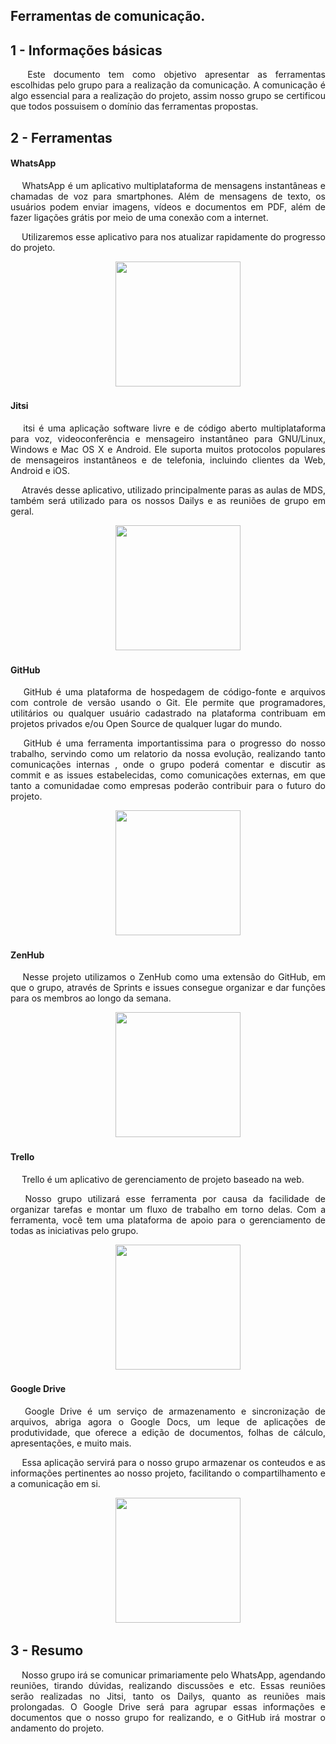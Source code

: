 ## Ferramentas de comunicação.


## 1 - Informações básicas

 <p align = "justify"> &emsp; Este documento tem como objetivo apresentar as ferramentas escolhidas pelo grupo para a realização da comunicação. A comunicação é algo essencial para a realização do projeto, assim nosso grupo se certificou que todos possuisem o domínio das ferramentas propostas.


## 2 - Ferramentas


#### WhatsApp

 <p align = "justify"> &emsp; WhatsApp é um aplicativo multiplataforma de mensagens instantâneas e chamadas de voz para smartphones. Além de mensagens de texto, os usuários podem enviar imagens, vídeos e documentos em PDF, além de fazer ligações grátis por meio de uma conexão com a internet.

 <p align = "justify"> &emsp; Utilizaremos esse aplicativo para nos atualizar rapidamente do progresso do projeto.

 <p align = "center"> &emsp;&emsp; <img src="https://logodownload.org/wp-content/uploads/2015/04/whatsapp-logo-1.png" width="200" height="200"/> </p>


 #### Jitsi

<p align = "justify"> &emsp; itsi é uma aplicação software livre e de código aberto multiplataforma para voz, videoconferência e mensageiro instantâneo para GNU/Linux, Windows e Mac OS X e Android. Ele suporta muitos protocolos populares de mensageiros instantâneos e de telefonia, incluindo clientes da Web, Android e iOS.

<p align = "justify"> &emsp; Através desse aplicativo, utilizado principalmente paras as aulas de MDS, também será utilizado para os nossos Dailys e as reuniões de grupo em geral.

<p align = "center"> &emsp;&emsp; <img src="https://f-droid.org/repo/icons-640/org.jitsi.meet.206000.png" width="200" height="200"/> </p>


#### GitHub


<p align = "justify"> &emsp; GitHub é uma plataforma de hospedagem de código-fonte e arquivos com controle de versão usando o Git. Ele permite que programadores, utilitários ou qualquer usuário cadastrado na plataforma contribuam em projetos privados e/ou Open Source de qualquer lugar do mundo.

 <p align = "justify"> &emsp; GitHub é uma ferramenta importantissima para o progresso do nosso trabalho, servindo como um relatorio da nossa evolução, realizando  tanto comunicações internas , onde o grupo poderá comentar e discutir as commit e as issues estabelecidas, como comunicações externas, em que tanto a comunidadae como empresas poderão contribuir para o futuro do projeto. 

<p align = "center"> &emsp;&emsp; <img src="https://image.flaticon.com/icons/png/512/25/25231.png" width="200" height="200"/> </p>


#### ZenHub


<p align = "justify"> &emsp; Nesse projeto utilizamos o ZenHub como uma extensão do GitHub, em que o grupo, através de Sprints e issues consegue organizar e dar funções para os membros ao longo da semana. 

<p align = "center"> &emsp;&emsp; <img src="https://cdn.freebiesupply.com/logos/large/2x/zenhub-logo-png-transparent.png" width="200" height="200"/> </p>


#### Trello

<p align = "justify"> &emsp; Trello é um aplicativo de gerenciamento de projeto baseado na web.

<p align = "justify"> &emsp; Nosso grupo utilizará esse ferramenta por causa da facilidade de organizar tarefas e montar um fluxo de trabalho em torno delas. Com a ferramenta, você tem uma plataforma de apoio para o gerenciamento de todas as iniciativas pelo grupo.

<p align = "center"> &emsp;&emsp; <img src="https://d33wubrfki0l68.cloudfront.net/01771b8afa80ffe9e5a99f337f64a39c38eff610/4dedb/images/posts/trello.png" width="200" height="200"/> </p>




#### Google Drive

<p align = "justify"> &emsp; Google Drive é um serviço de armazenamento e sincronização de arquivos, abriga agora o Google Docs, um leque de aplicações de produtividade, que oferece a edição de documentos, folhas de cálculo, apresentações, e muito mais.

<p align = "justify"> &emsp; Essa aplicação servirá para o nosso grupo armazenar os conteudos e as informações pertinentes ao nosso projeto, facilitando o compartilhamento e a comunicação em si.

<p align = "center"> &emsp;&emsp; <img src="https://upload.wikimedia.org/wikipedia/commons/thumb/d/da/Google_Drive_logo.png/1024px-Google_Drive_logo.png" width="200" height="200"/> </p>


## 3 - Resumo

<p align = "justify"> &emsp; Nosso grupo irá se comunicar primariamente pelo WhatsApp, agendando reuniões, tirando dúvidas, realizando discussões e etc. Essas reuniões serão realizadas no Jitsi, tanto os Dailys, quanto as reuniões mais prolongadas. O Google Drive será para agrupar essas informações e documentos que o nosso grupo for realizando, e o GitHub irá mostrar o andamento do projeto. 

